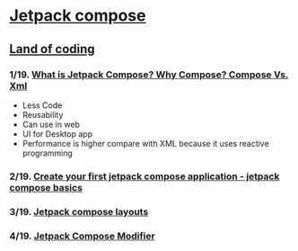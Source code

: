 # [Jetpack compose](https://www.youtube.com/playlist?list=PLzZEuVaFb9Ezi6LVAuEgzENCj8-032m_o)

## [Land of coding](https://www.youtube.com/@Landofcoding)

### 1/19. [What is Jetpack Compose? Why Compose? Compose Vs. Xml](https://youtu.be/k02U6T1qn_Y?si=qcID3cjO5Ok89c5S)
* Less Code
* Reusability
* Can use in web 
* UI for Desktop app
* Performance is higher compare with XML because it uses reactive programming


### 2/19. [Create your first jetpack compose application - jetpack compose basics](https://youtu.be/iEsa0M1-l6A?si=rKoSLqf_OKZ35E-K)


### 3/19. [Jetpack compose layouts](https://youtu.be/asxCEOl27Io?si=SODNTsZzXsSol7Yz)


### 4/19. [Jetpack Compose Modifier](https://youtu.be/vM0XhUOhnVI?si=K5EDJzXCFfWwKXeF)
